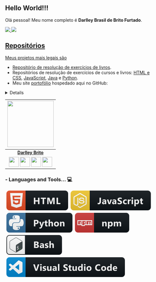 ## Hello World!!! 

Olá pessoal! Meu nome completo é **Darlley Brasil de Brito Furtado**.

<div>
  <a href="https://github.com/Darlley">
  <img height="180em" src="https://github-readme-stats.vercel.app/api?username=Darlley&show_icons=true&theme=react&include_all_commits=true&count_private=true"/>
  <img height="180em" src="https://github-readme-stats.vercel.app/api/top-langs/?username=Darlley&layout=compact&langs_count=16&theme=react"/>
<div>
 
## Repositórios
  
Meus projetos mais legais são

* Repositório de resolução de [exercícios de livros](https://github.com/Darlley/ExerciciosLivros).
* Repositórios de resolução de exercícios de cursos e livros: [HTML e CSS](https://github.com/Darlley/Frontend), [JavaScript](https://github.com/Darlley/JavaScript), [Java](https://github.com/Darlley/Java) e [Python](https://github.com/Darlley/Python).
* Meu site [portofólio](https://darlley.github.io/) hospedado aqui no GitHub: 

<details>
  
[![Site](https://user-images.githubusercontent.com/37590954/120138199-06558f80-c1a4-11eb-9744-9983d4d30f0b.jpg)](https://darlley.github.io/)
  
</details>
  
  
  |  <a href="https://darlley.github.io/"><img src="https://user-images.githubusercontent.com/37590954/120243191-f33ed000-c234-11eb-98cd-17bc58f0f380.png" width="150px" height="150px" /></a> |
|:---------------------------------------------------------------------------------------------------------------------------------------: |
|       **[Darlley Brito](https://darlley.github.io/)**                                                                                |
|<a href="https://twitter.com/darlley_brito"><img src="https://i.ibb.co/kmgQVyW/twitter.png" width="32px" height="32px"></a> <a href="https://github.com/darlley"><img src="https://cdn.iconscout.com/icon/free/png-256/github-108-438008.png" width="32px" height="32px"></a> <a href="https://www.facebook.com/darlley.brasil"><img src="https://i.ibb.co/zmYNW4p/facebook.png" width="32px" height="32px"></a> <a href="https://br.linkedin.com/in/darlley-brito-165884161/pt-br/"><img src="https://seeklogo.com/images/I/instagram-flat-icon-circle-logo-B22B78214D-seeklogo.com.png" width="32px" height="32px"></a> |

### - Languages and Tools...  💻
  
<p align="">
 <img src="https://raw.githubusercontent.com/8bithemant/8bithemant/master/svg/dev/languages/html.svg" alt="Twitter" style="vertical-align:top; margin:4px"><img src="https://raw.githubusercontent.com/8bithemant/8bithemant/master/svg/dev/languages/js.svg" alt="Twitter" style="vertical-align:top; margin:4px"><img src="https://raw.githubusercontent.com/8bithemant/8bithemant/master/svg/dev/languages/python.svg" alt="Twitter" style="vertical-align:top; margin:4px"><img src="https://raw.githubusercontent.com/8bithemant/8bithemant/master/svg/dev/services/npm.svg" alt="Twitter" style="vertical-align:top; margin:4px"><img src="https://raw.githubusercontent.com/8bithemant/8bithemant/master/svg/dev/tools/bash.svg" alt="Twitter" style="vertical-align:top; margin:4px"><img src="https://raw.githubusercontent.com/8bithemant/8bithemant/master/svg/dev/tools/visualstudio_code.svg" alt="Twitter" style="vertical-align:top; margin:4px">

</p>



